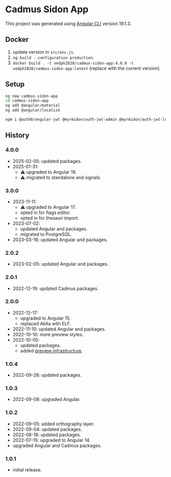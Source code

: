 # Cadmus Sidon App

This project was generated using [Angular CLI](https://github.com/angular/angular-cli) version 19.1.3.

## Docker

1. update version in `src/env.js`.
2. `ng build --configuration production`.
3. `docker build . -t vedph2020/cadmus-sidon-app:4.0.0 -t vedph2020/cadmus-sidon-app:latest` (replace with the current version).

## Setup

```sh
ng new cadmus-sidon-app
cd cadmus-sidon-app
ng add @angular/material
ng add @angular/localize

npm i @auth0/angular-jwt @myrmidon/auth-jwt-admin @myrmidon/auth-jwt-login @myrmidon/cadmus-api @myrmidon/cadmus-core @myrmidon/cadmus-graph-ui @myrmidon/cadmus-graph-pg @myrmidon/cadmus-item-editor @myrmidon/cadmus-item-list @myrmidon/cadmus-item-search @myrmidon/cadmus-part-general-pg @myrmidon/cadmus-part-general-ui @myrmidon/cadmus-part-philology-pg @myrmidon/cadmus-part-philology-ui @myrmidon/cadmus-preview-pg @myrmidon/cadmus-preview-ui @myrmidon/cadmus-profile-core @myrmidon/cadmus-refs-asserted-chronotope @myrmidon/cadmus-flags-pg @myrmidon/cadmus-flags-ui @myrmidon/cadmus-refs-asserted-ids @myrmidon/cadmus-refs-assertion @myrmidon/cadmus-refs-decorated-ids @myrmidon/cadmus-refs-doc-references @myrmidon/cadmus-refs-external-ids @myrmidon/cadmus-refs-historical-date @myrmidon/cadmus-mat-physical-size @myrmidon/cadmus-refs-lookup @myrmidon/cadmus-refs-proper-name @myrmidon/cadmus-state @myrmidon/cadmus-text-block-view @myrmidon/cadmus-thesaurus-editor @myrmidon/cadmus-thesaurus-list @myrmidon/cadmus-thesaurus-ui @myrmidon/cadmus-ui @myrmidon/cadmus-ui-pg @myrmidon/ngx-mat-tools @myrmidon/ngx-tools @myrmidon/paged-data-browsers ts-md5 @myrmidon/cadmus-text-ed @myrmidon/cadmus-text-ed-md @myrmidon/cadmus-text-ed-txt --force
```

## History

### 4.0.0

- 2025-02-05: updated packages.
- 2025-01-31:
  - ⚠️ upgraded to Angular 19.
  - ⚠️ migrated to standalone and signals.

### 3.0.0

- 2023-11-11:
  - ⚠️ upgraded to Angular 17.
  - opted in for flags editor.
  - opted in for thesauri import.
- 2023-07-02:
  - updated Angular and packages.
  - migrated to PostgreSQL.
- 2023-03-16: updated Angular and packages.

### 2.0.2

- 2023-02-05: updated Angular and packages.

### 2.0.1

- 2022-12-19: updated Cadmus packages.

### 2.0.0

- 2022-12-17:
  - upgraded to Angular 15.
  - replaced Akita with ELF.
- 2022-11-10: updated Angular and packages.
- 2022-10-10: more preview styles.
- 2022-10-05:
  - updated packages.
  - added [preview infrastructure](https://github.com/vedph/cadmus_doc/blob/master/guide/adding-preview.md).

### 1.0.4

- 2022-09-28: updated packages.

### 1.0.3

- 2022-09-08: upgraded Angular.

### 1.0.2

- 2022-09-05: added orthography layer.
- 2022-09-04: updated packages.
- 2022-08-18: updated packages.
- 2022-07-15: upgraded to Angular 14.
- upgraded Angular and Cadmus packages.

### 1.0.1

- initial release.
